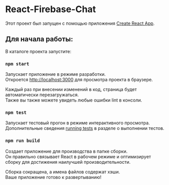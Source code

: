 # React-Firebase-Chat

Этот проект был запущен с помощью приложения [Create React App](https://github.com/facebook/create-react-app).

## Для начала работы:

В каталоге проекта запустите:

### `npm start`

Запускает приложение в режиме разработки.\
Откроется [http://localhost:3000](http://localhost:3000) для просмотра проекта в браузере.

Каждый раз при внесении изменений в код, страница будет автоматически перезагружаться.\
Также вы также можете увидеть любые ошибки lint в консоли.

### `npm test`

Запускает тестовый прогон в режиме интерактивного просмотра.\
Дополнительные сведения [running tests](https://facebook.github.io/create-react-app/docs/running-tests) в разделе о выполнении тестов.

### `npm run build`

Создает приложение для производства в папке сборки.\
Он правильно связывает React в рабочем режиме и оптимизирует сборку для достижения наилучшей производительности.

Сборка сокращена, а имена файлов содержат хэши.\
Ваше приложение готово к развертыванию!
